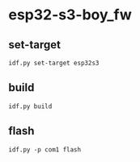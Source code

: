# esp32-s3-boy_fw


## set-target
```
idf.py set-target esp32s3
```


## build
```
idf.py build
```

## flash
```
idf.py -p com1 flash
```